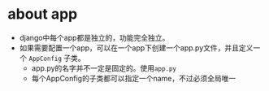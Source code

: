 # about app

- django中每个app都是独立的，功能完全独立。
- 如果需要配置一个app，可以在一个app下创建一个app.py文件，并且定义一个 `AppConfig` 子类。
  - app.py的名字并不一定是固定的。使用`app.py`
  - 每个AppConfig的子类都可以指定一个name，不过必须全局唯一
